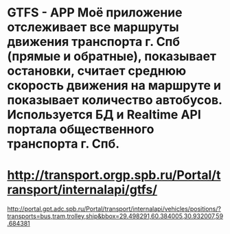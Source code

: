 GTFS - APP 
Моё приложение отслеживает все маршруты движения транспорта г. Спб (прямые и обратные), показывает остановки, считает среднюю скорость движения на маршруте и показывает количество автобусов. Используется БД и Realtime API портала общественного транспорта г. Спб.
===============================================================
http://transport.orgp.spb.ru/Portal/transport/internalapi/gtfs/
=============================================================================
http://portal.gpt.adc.spb.ru/Portal/transport/internalapi/vehicles/positions/?transports=bus,tram,trolley,ship&bbox=29.498291,60.384005,30.932007,59.684381
